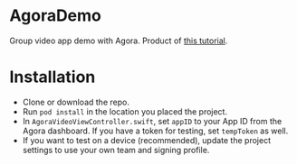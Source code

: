 # AgoraDemo
Group video app demo with Agora. Product of [this tutorial](https://medium.com/@zontan/building-a-1-to-many-ios-video-app-with-agora-7ffe5b7abc79).

# Installation

* Clone or download the repo.
* Run `pod install` in the location you placed the project.
* In `AgoraVideoViewController.swift`, set `appID` to your App ID from the Agora dashboard. If you have a token for testing, set `tempToken` as well.
* If you want to test on a device (recommended), update the project settings to use your own team and signing profile.
